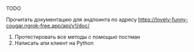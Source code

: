 TODO

Прочитать документацию для эндпоинта по адресу https://lovely-funny-cougar.ngrok-free.app/api/v1/doc/  

1. Протеcтировать все методы с помощью постман
2. Написать апи клиент на Python

